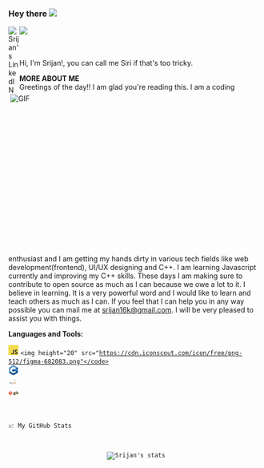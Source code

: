 ### Hey there <img src="https://media.giphy.com/media/hvRJCLFzcasrR4ia7z/giphy.gif" width="25px">
<a href="https://www.linkedin.com/in/srijan0511/">
  <img align="left" alt="Srijan's LinkedIN" width="22px" src="https://raw.githubusercontent.com/peterthehan/peterthehan/master/assets/linkedin.svg" />
</a>


![](https://visitor-badge.glitch.me/badge?page_id=Srijan0519.Srijan0519)

<br />

Hi, I'm Srijan!, you can call me Siri if that's too tricky.
<img align="right" alt="GIF" src="https://media.tenor.com/images/d1d7f6ef9cf24497a9d61b0a83a0f50e/tenor.gif" width="500" height="320" />
  
**MORE ABOUT ME**
<br>
Greetings of the day!!
I am glad you're reading this.
I am a coding enthusiast and I am getting my hands dirty in various tech fields like web development(frontend), UI/UX designing and C++.
I am learning Javascript currently and improving my C++ skills. These days I am making sure to contribute to open source as much as I can because we owe a lot to it.
I believe in learning. It is a very powerful word and I would like to learn and teach others as much as I can.
If you feel that I can help you in any way possible you can mail me at srijan16k@gmail.com. I will be very pleased to assist you with things.

**Languages and Tools:**  

<code><img height="20" src="https://raw.githubusercontent.com/github/explore/80688e429a7d4ef2fca1e82350fe8e3517d3494d/topics/javascript/javascript.png"></code>
<code><img height="20" src="https://cdn.iconscout.com/icon/free/png-512/figma-682083.png"</code>
<code><img height="20" src="https://raw.githubusercontent.com/github/explore/80688e429a7d4ef2fca1e82350fe8e3517d3494d/topics/cpp/cpp.png"></code>
<code><img height="20" src="https://raw.githubusercontent.com/github/explore/80688e429a7d4ef2fca1e82350fe8e3517d3494d/topics/mysql/mysql.png"></code>
<code><img height="20" src="https://raw.githubusercontent.com/github/explore/80688e429a7d4ef2fca1e82350fe8e3517d3494d/topics/git/git.png"></code>


📈 My GitHub Stats

<p align="center"> <img src="https://github-readme-stats.vercel.app/api?username=srijan0519&show_icons=true&theme=gotham" alt="Srijan's stats" />





